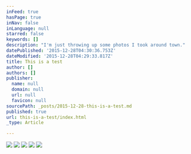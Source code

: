 ```yaml
---
inFeed: true
hasPage: true
inNav: false
inLanguage: null
starred: false
keywords: []
description: "I'm just throwing up some photos I took around town."
datePublished: '2015-12-28T04:30:36.753Z'
dateModified: '2015-12-28T04:29:33.817Z'
title: This is a test
author: []
authors: []
publisher:
  name: null
  domain: null
  url: null
  favicon: null
sourcePath: _posts/2015-12-28-this-is-a-test.md
published: true
url: this-is-a-test/index.html
_type: Article

---
```

![](https://the-grid-user-content.s3-us-west-2.amazonaws.com/3763e8cd-e1b2-4141-8192-69ab3e626f6b.jpg)
![](https://the-grid-user-content.s3-us-west-2.amazonaws.com/1e90f198-ed0d-4440-8241-fb3bb2e6c3b1.jpg)
![](https://the-grid-user-content.s3-us-west-2.amazonaws.com/59dbedf7-ba60-415f-a6f1-ccd6ebf6b3cc.jpg)
![](https://the-grid-user-content.s3-us-west-2.amazonaws.com/88741d60-8129-45c6-bc68-f46ab136b080.jpg)
![](https://the-grid-user-content.s3-us-west-2.amazonaws.com/aeb1f23d-24e2-45dc-935e-290357aa83b7.jpg)